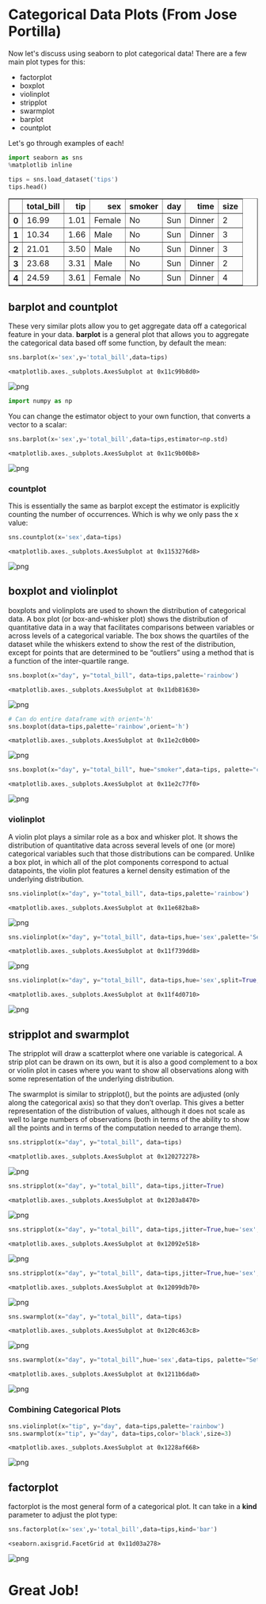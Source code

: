 # Categorical Data Plots (From Jose Portilla)

Now let's discuss using seaborn to plot categorical data! There are a few main plot types for this:

* factorplot
* boxplot
* violinplot
* stripplot
* swarmplot
* barplot
* countplot

Let's go through examples of each!


```python
import seaborn as sns
%matplotlib inline
```


```python
tips = sns.load_dataset('tips')
tips.head()
```




<div>
<table border="1" class="dataframe">
  <thead>
    <tr style="text-align: right;">
      <th></th>
      <th>total_bill</th>
      <th>tip</th>
      <th>sex</th>
      <th>smoker</th>
      <th>day</th>
      <th>time</th>
      <th>size</th>
    </tr>
  </thead>
  <tbody>
    <tr>
      <th>0</th>
      <td>16.99</td>
      <td>1.01</td>
      <td>Female</td>
      <td>No</td>
      <td>Sun</td>
      <td>Dinner</td>
      <td>2</td>
    </tr>
    <tr>
      <th>1</th>
      <td>10.34</td>
      <td>1.66</td>
      <td>Male</td>
      <td>No</td>
      <td>Sun</td>
      <td>Dinner</td>
      <td>3</td>
    </tr>
    <tr>
      <th>2</th>
      <td>21.01</td>
      <td>3.50</td>
      <td>Male</td>
      <td>No</td>
      <td>Sun</td>
      <td>Dinner</td>
      <td>3</td>
    </tr>
    <tr>
      <th>3</th>
      <td>23.68</td>
      <td>3.31</td>
      <td>Male</td>
      <td>No</td>
      <td>Sun</td>
      <td>Dinner</td>
      <td>2</td>
    </tr>
    <tr>
      <th>4</th>
      <td>24.59</td>
      <td>3.61</td>
      <td>Female</td>
      <td>No</td>
      <td>Sun</td>
      <td>Dinner</td>
      <td>4</td>
    </tr>
  </tbody>
</table>
</div>



## barplot and countplot

These very similar plots allow you to get aggregate data off a categorical feature in your data. **barplot** is a general plot that allows you to aggregate the categorical data based off some function, by default the mean:


```python
sns.barplot(x='sex',y='total_bill',data=tips)
```




    <matplotlib.axes._subplots.AxesSubplot at 0x11c99b8d0>




![png](./imgCat/output_5_1.png)



```python
import numpy as np
```

You can change the estimator object to your own function, that converts a vector to a scalar:


```python
sns.barplot(x='sex',y='total_bill',data=tips,estimator=np.std)
```




    <matplotlib.axes._subplots.AxesSubplot at 0x11c9b00b8>




![png](./imgCat/output_8_1.png)


### countplot

This is essentially the same as barplot except the estimator is explicitly counting the number of occurrences. Which is why we only pass the x value:


```python
sns.countplot(x='sex',data=tips)
```




    <matplotlib.axes._subplots.AxesSubplot at 0x1153276d8>




![png](./imgCat/output_10_1.png)


## boxplot and violinplot

boxplots and violinplots are used to shown the distribution of categorical data. A box plot (or box-and-whisker plot) shows the distribution of quantitative data in a way that facilitates comparisons between variables or across levels of a categorical variable. The box shows the quartiles of the dataset while the whiskers extend to show the rest of the distribution, except for points that are determined to be “outliers” using a method that is a function of the inter-quartile range.


```python
sns.boxplot(x="day", y="total_bill", data=tips,palette='rainbow')
```




    <matplotlib.axes._subplots.AxesSubplot at 0x11db81630>




![png](./imgCat/output_12_1.png)



```python
# Can do entire dataframe with orient='h'
sns.boxplot(data=tips,palette='rainbow',orient='h')
```




    <matplotlib.axes._subplots.AxesSubplot at 0x11e2c0b00>




![png](./imgCat/output_13_1.png)



```python
sns.boxplot(x="day", y="total_bill", hue="smoker",data=tips, palette="coolwarm")
```




    <matplotlib.axes._subplots.AxesSubplot at 0x11e2c77f0>




![png](./imgCat/output_14_1.png)


### violinplot
A violin plot plays a similar role as a box and whisker plot. It shows the distribution of quantitative data across several levels of one (or more) categorical variables such that those distributions can be compared. Unlike a box plot, in which all of the plot components correspond to actual datapoints, the violin plot features a kernel density estimation of the underlying distribution.


```python
sns.violinplot(x="day", y="total_bill", data=tips,palette='rainbow')
```




    <matplotlib.axes._subplots.AxesSubplot at 0x11e682ba8>




![png](./imgCat/output_16_1.png)



```python
sns.violinplot(x="day", y="total_bill", data=tips,hue='sex',palette='Set1')
```




    <matplotlib.axes._subplots.AxesSubplot at 0x11f739dd8>




![png](./imgCat/output_17_1.png)



```python
sns.violinplot(x="day", y="total_bill", data=tips,hue='sex',split=True,palette='Set1')
```




    <matplotlib.axes._subplots.AxesSubplot at 0x11f4d0710>




![png](./imgCat/output_18_1.png)


## stripplot and swarmplot
The stripplot will draw a scatterplot where one variable is categorical. A strip plot can be drawn on its own, but it is also a good complement to a box or violin plot in cases where you want to show all observations along with some representation of the underlying distribution.

The swarmplot is similar to stripplot(), but the points are adjusted (only along the categorical axis) so that they don’t overlap. This gives a better representation of the distribution of values, although it does not scale as well to large numbers of observations (both in terms of the ability to show all the points and in terms of the computation needed to arrange them).


```python
sns.stripplot(x="day", y="total_bill", data=tips)
```




    <matplotlib.axes._subplots.AxesSubplot at 0x120272278>




![png](./imgCat/output_20_1.png)



```python
sns.stripplot(x="day", y="total_bill", data=tips,jitter=True)
```




    <matplotlib.axes._subplots.AxesSubplot at 0x1203a8470>




![png](./imgCat/output_21_1.png)



```python
sns.stripplot(x="day", y="total_bill", data=tips,jitter=True,hue='sex',palette='Set1')
```




    <matplotlib.axes._subplots.AxesSubplot at 0x12092e518>




![png](./imgCat/output_22_1.png)



```python
sns.stripplot(x="day", y="total_bill", data=tips,jitter=True,hue='sex',palette='Set1',split=True)
```




    <matplotlib.axes._subplots.AxesSubplot at 0x12099db70>




![png](./imgCat/output_23_1.png)



```python
sns.swarmplot(x="day", y="total_bill", data=tips)
```




    <matplotlib.axes._subplots.AxesSubplot at 0x120c463c8>




![png](./imgCat/output_24_1.png)



```python
sns.swarmplot(x="day", y="total_bill",hue='sex',data=tips, palette="Set1", split=True)
```




    <matplotlib.axes._subplots.AxesSubplot at 0x1211b6da0>




![png](./imgCat/output_25_1.png)


### Combining Categorical Plots


```python
sns.violinplot(x="tip", y="day", data=tips,palette='rainbow')
sns.swarmplot(x="tip", y="day", data=tips,color='black',size=3)
```




    <matplotlib.axes._subplots.AxesSubplot at 0x1228af668>




![png](./imgCat/output_27_1.png)


## factorplot

factorplot is the most general form of a categorical plot. It can take in a **kind** parameter to adjust the plot type:


```python
sns.factorplot(x='sex',y='total_bill',data=tips,kind='bar')
```




    <seaborn.axisgrid.FacetGrid at 0x11d03a278>




![png](./imgCat/output_29_1.png)


# Great Job!
